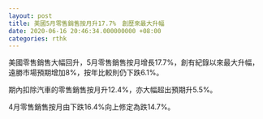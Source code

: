 ```yaml
---
layout: post
title: 美國5月零售銷售按月升17.7%　創歷來最大升幅
date: 2020-06-16 20:46:34.000000000 +08:00
categories: rthk
---
```


美國零售銷售大幅回升，5月零售銷售按月增長17.7%，創有紀錄以來最大升幅，遠勝市場預期增加8%，按年比較則仍下跌6.1%。

期內扣除汽車的零售銷售按月升12.4%，亦大幅超出預期升5.5%。

4月零售銷售按月由下跌16.4%向上修定為跌14.7%。
